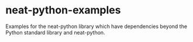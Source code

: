 # neat-python-examples
Examples for the neat-python library which have dependencies beyond the Python standard library and neat-python.
